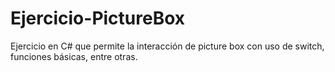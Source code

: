 # Ejercicio-PictureBox
Ejercicio en C# que permite la interacción de picture box con uso de switch, funciones básicas, entre otras.
